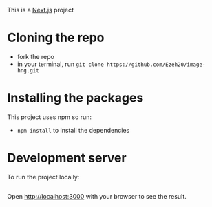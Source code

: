 This is a [Next.js](https://nextjs.org/) project 

# Cloning the repo
- fork the repo
- in your terminal, run ```git clone https://github.com/Ezeh20/image-hng.git```

# Installing the packages
This project uses npm so run:
- ```npm install``` to install the dependencies

# Development server
To run the project locally:
``` npm run dev
```

Open [http://localhost:3000](http://localhost:3000) with your browser to see the result.


